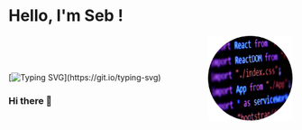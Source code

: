<h1>Hello, I'm Seb !</h1>

<img align='right' src="https://github.com/SebPARMENTIER/SebPARMENTIER/blob/main/img/cover_rounded.png" width="150">

<br>
<br>
<br>

[![Typing SVG](https://readme-typing-svg.herokuapp.com?color=%238239BB&size=35&vCenter=true&width=550&lines=I'm+a+front-end+developer..;I'm+a+back-end+developer..;I'm+a+fullstack+developer+!!)](https://git.io/typing-svg)

### Hi there 👋

<!--
**SebPARMENTIER/SebPARMENTIER** is a ✨ _special_ ✨ repository because its `README.md` (this file) appears on your GitHub profile.

Here are some ideas to get you started:

- 🔭 I’m currently working on ...
- 🌱 I’m currently learning ...
- 👯 I’m looking to collaborate on ...
- 🤔 I’m looking for help with ...
- 💬 Ask me about ...
- 📫 How to reach me: ...
- 😄 Pronouns: ...
- ⚡ Fun fact: ...
-->
